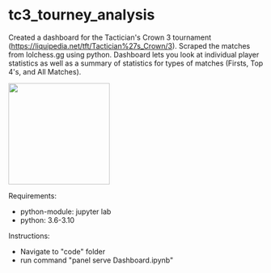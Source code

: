 # tc3_tourney_analysis

Created a dashboard for the Tactician's Crown 3 tournament (https://liquipedia.net/tft/Tactician%27s_Crown/3). Scraped the matches from lolchess.gg using python. Dashboard lets you look at individual player statistics as well as a summary of statistics for types of matches (Firsts, Top 4's, and All Matches).

<img src="/tc3_tourney_analysis/images/player_photo" width="200" />

Requirements: 
- python-module: jupyter lab
- python: 3.6-3.10 

Instructions:

- Navigate to "code" folder
- run command "panel serve Dashboard.ipynb"
